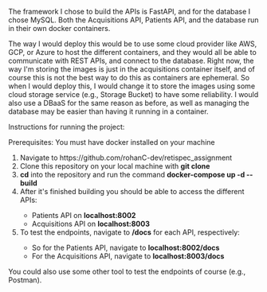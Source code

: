 The framework I chose to build the APIs is FastAPI, and for the database I chose MySQL.
Both the Acquisitions API, Patients API, and the database run in their own docker containers.

The way I would deploy this would be to use some cloud provider like AWS, GCP, or Azure to host the different containers, and they would all be able to communicate with REST APIs, and connect to the database. Right now, the way I'm storing the images is just in the acquisitions container itself, and of course this is not the best way to do this as containers are ephemeral. So when I would deploy this, I would change it to store the images using some cloud storage service (e.g., Storage Bucket) to have some reliability. I would also use a DBaaS for the same reason as before, as well as managing the database may be easier than having it running in a container.

Instructions for running the project:

Prerequisites: You must have docker installed on your machine
<ol>
  <li>Navigate to https://github.com/rohanC-dev/retispec_assignment</li>
  <li>Clone this repository on your local machine with <b>git clone</b></li>
  <li><b>cd</b> into the repository and run the command  <b>docker-compose up -d --build</b> </li>
  <li>After it's finished building you should be able to access the different APIs:</li>
  <ul>
    <li>Patients API on <b>localhost:8002</b></li>
    <li>Acquisitions API on <b>localhost:8003</b></li>
  </ul>
  <li>To test the endpoints, navigate to <b>/docs</b> for each API, respectively:</li>
    <ul>
      <li>So for the Patients API, navigate to <b>localhost:8002/docs</b></li>
      <li>For the Acquisitions API, navigate to <b>localhost:8003/docs</b></li>
    </ul>
</ol>

You could also use some other tool to test the endpoints of course (e.g., Postman).



